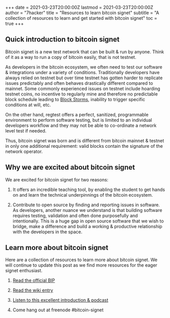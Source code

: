 +++
date = 2021-03-23T20:00:00Z
lastmod = 2021-03-23T20:00:00Z
author = "7hacker"
title = "Resources to learn bitcoin signet"
subtitle = "A collection of resources to learn and get started with bitcoin signet"
toc = true
+++

## Quick introduction to bitcoin signet

Bitcoin signet is a new test network that can be built & run by anyone. Think of it as a way to run a copy of bitcoin easily, that is not testnet.

As developers in the bitcoin ecosystem, we often need to test our software & integrations under a variety of conditions. Traditionally developers have always relied on testnet but over time testnet has gotten harder to replicate issues predictably and often behaves drastically different compared to mainnet. Some commonly experienced issues on testnet include hoarding testnet coins, no incentive to regularly mine and therefore no predictable block schedule leading to <a href = "https://blog.lopp.net/the-block-storms-of-bitcoins-testnet/" target="_blank">Block Storms</a>, inability to trigger specific conditions at will, etc.

On the other hand, regtest offers a perfect, sanitized, programmable environment to perform software testing, but is limited to an individual developers workflow and they may not be able to co-ordinate a network level test if needed.

Thus, bitcoin signet was born and is different from bitcoin mainnet & testnet in only one additional requirement: valid blocks contain the signature of the network operator.

## Why we are excited about bitcoin signet

We are excited for bitcoin signet for two reasons:

1. It offers an incredible teaching tool, by enabling the student to get hands on and learn the technical underpinnings of the bitcoin ecosystem.

2. Contribute to open source by finding and reporting issues in software. As developers, another nuance we understand is that building software requires testing, validation and often done purposefully and intentionally. This is a huge gap in open source software that we wish to bridge, make a difference and build a working & productive relationship with the developers in the space.


## Learn more about bitcoin signet

Here are a collection of resources to learn more about bitcoin signet. We will continue to update this post as we find more resources for the eager signet enthusiast.

1. <a href="https://github.com/bitcoin/bips/blob/master/bip-0325.mediawiki" target="_blank">Read the official BIP</a>

2. <a href="https://en.bitcoin.it/wiki/Signet" target="_blank">Read the wiki entry</a>

3. <a href="https://youtu.be/lGJaIbpf6bk" target="_blank">Listen to this excellent introduction & podcast</a>

4. Come hang out at freenode #bitcoin-signet

